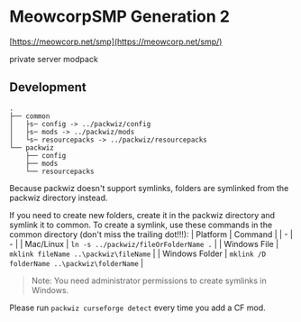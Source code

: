 # MeowcorpSMP Generation 2
[https://meowcorp.net/smp](https://meowcorp.net/smp/)

private server modpack

## Development
```
.
├── common
│   ├s─ config -> ../packwiz/config
│   ├s─ mods -> ../packwiz/mods
│   └s─ resourcepacks -> ../packwiz/resourcepacks
└── packwiz
    ├── config
    ├── mods
    └── resourcepacks
```
Because packwiz doesn't support symlinks, folders are symlinked from the packwiz directory instead.

If you need to create new folders, create it in the packwiz directory and symlink it to common. To create a symlink, use these commands in the common directory (don't miss the trailing dot!!!):
| Platform | Command |
| - | - |
| Mac/Linux | `ln -s ../packwiz/fileOrFolderName .` |
| Windows File | `mklink fileName ..\packwiz\fileName` |
| Windows Folder | `mklink /D folderName ..\packwiz\folderName` |
> Note: You need administrator permissions to create symlinks in Windows.

Please run `packwiz curseforge detect` every time you add a CF mod.
